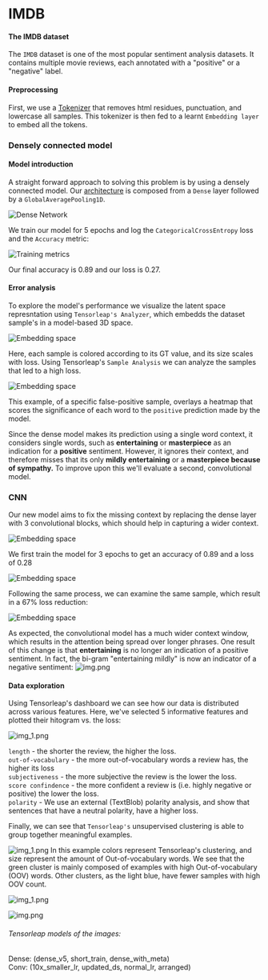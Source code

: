 # IMDB

#### The IMDB dataset

The `IMDB` dataset is one of the most popular sentiment analysis datasets.
It contains multiple movie reviews, each annotated with a "positive" or a "negative" label.

#### Preprocessing

First, we use a [Tokenizer](https://github.com/tensorleap/tensorleap/blob/master/examples/imdb/imdb/imdb/utils.py) 
that removes html residues, punctuation, and lowercase all samples.
This tokenizer is then fed to a learnt `Embedding layer` to embed all the tokens.

### Densely connected model

#### Model introduction

A straight forward approach to solving this problem is by using a densely connected model. Our
[architecture](https://github.com/tensorleap/tensorleap/blob/master/examples/imdb/imdb/imdb/model_infer.py)
is composed from a `Dense` layer followed by a `GlobalAveragePooling1D`.

![Dense Network](images/img_2.png)

We train our model for 5 epochs and log the `CategoricalCrossEntropy` loss and the `Accuracy` metric:

![Training metrics](images/img_3.png)

Our final accuracy is 0.89 and our loss is 0.27.

#### Error analysis 

To explore the model's performance we visualize the latent space represntation using  `Tensorleap's Analyzer`, 
which embedds the dataset sample's in a model-based 3D space. 

![Embedding space](images/img_7.png)

Here, each sample is colored according to its GT value, and its size scales with loss.
Using Tensorleap's `Sample Analysis` we can analyze the samples that led to a high loss.

![Embedding space](images/img_17.png)

This example, of a specific false-positive sample, overlays a heatmap that scores the significance of each word to the
`positive` prediction made by the model. 

Since the dense model makes its prediction using a single word context, it considers single words, such as
**entertaining** or **masterpiece** as an indication for a **positive** sentiment. However, it ignores their context,
and therefore misses that its only **mildly entertaining** or a **masterpiece because of sympathy.**
To improve upon this we'll evaluate a second, convolutional model.

### CNN

Our new model aims to fix the missing context by replacing the dense layer with 3 convolutional blocks,
which should help in capturing a wider context.

![Embedding space](images/img_11.png)

We first train the model for 3 epochs to get an accuracy of 0.89 and a loss of 0.28 

![Embedding space](images/img_12.png)

Following the same process, we can examine the same sample, which result in a 67% loss reduction:

![Embedding space](images/img_16.png)

As expected, the convolutional model has a much wider context window, which results in the attention being
spread over longer phrases. One result of this change is that **entertaining** is no longer an indication of a positive sentiment.
In fact, the bi-gram "entertaining mildly" is now an indicator of a negative sentiment:
![img.png](images/img_18.png)


#### Data exploration

Using Tensorleap's dashboard we can see how our data is distributed across various features.
Here, we've selected 5 informative features and plotted their hitogram vs. the loss:

![img_1.png](images/img_1.png)

`length` - the shorter the review, the higher the loss.  
`out-of-vocabulary` - the more out-of-vocabulary words a review has, the higher its loss  
`subjectiveness` - the more subjective the review is the lower the loss.  
`score confindence` - the more confident a review is (i.e. highly negative or positive) the lower the loss.  
`polarity` - We use an external (TextBlob) polarity analysis, and show that sentences that have a neutral polarity, have a higher loss.  


Finally, we can see that `Tensorleap's` unsupervised clustering is able to group together meaningful
examples.

![img_1.png](images/img_21.png)
In this example colors represent Tensorleap's clustering, and size represent the amount of Out-of-vocabulary words.
We see that the green cluster is mainly composed of examples with high Out-of-vocabulary (OOV) words.
Other clusters, as the light blue, have fewer samples with high OOV count.

![img_1.png](images/img_22.png)

![img.png](images/img_23.png)

###### Tensorleap models of the images:

Dense: (dense_v5, short_train, dense_with_meta)  
Conv: (10x_smaller_lr, updated_ds, normal_lr, arranged)

